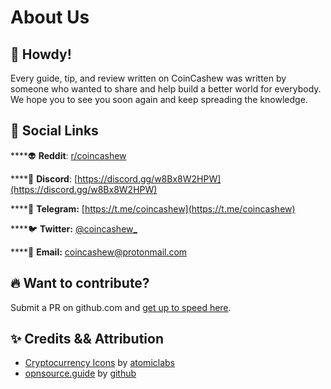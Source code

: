 # About Us

## 👋 Howdy!

Every guide, tip, and review written on CoinCashew was written by someone who wanted to share and help build a better world for everybody. We hope you to see you soon again and keep spreading the knowledge.

## 🚀 Social Links

\*\*\*\*👽 **Reddit**: [r/coincashew](https://www.reddit.com/r/coincashew/)

\*\*\*\*🤖 **Discord**: [https://discord.gg/w8Bx8W2HPW](https://discord.gg/w8Bx8W2HPW)

\*\*\*\*📱 **Telegram:** [https://t.me/coincashew](https://t.me/coincashew)

\*\*\*\*🐦 **Twitter:** [@coincashew\_](https://twitter.com/coincashew_)

\*\*\*\*📧 **Email:** coincashew@protonmail.com

## 🔥 Want to contribute?

Submit a PR on github.com and [get up to speed here](contributing/).

## ✨ Credits && Attribution

* [Cryptocurrency Icons](https://github.com/atomiclabs/cryptocurrency-icons) by [atomiclabs](https://github.com/atomiclabs)
* [opnsource.guide](https://github.com/github/opensource.guide) by [github](https://github.com/github)




